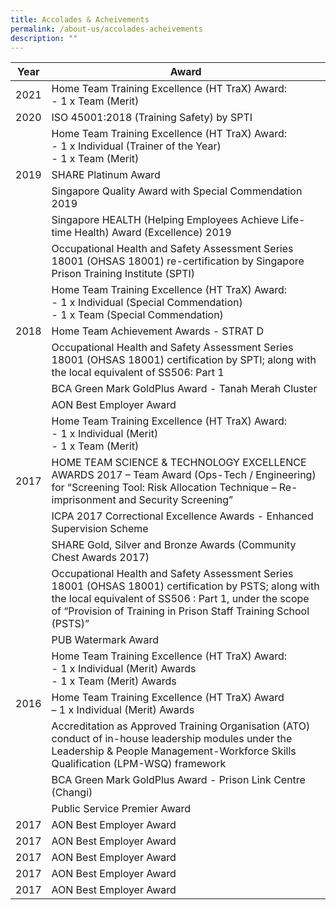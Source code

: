```yaml
---
title: Accolades & Acheivements
permalink: /about-us/accolades-acheivements
description: ""
---
```

| **Year** | **Award** | 
| -------- | -------- | 
|2021| Home Team Training Excellence (HT TraX) Award: <br>- 1 x Team (Merit)| 
|2020| ISO 45001:2018 (Training Safety) by SPTI  | 
| | Home Team Training Excellence (HT TraX) Award: <br>- 1 x Individual (Trainer of the Year)<br>- 1 x Team (Merit)  | 
|2019| SHARE Platinum Award 
| |Singapore Quality Award with Special Commendation 2019
| |Singapore HEALTH (Helping Employees Achieve Life-time Health) Award (Excellence) 2019 
| |Occupational Health and Safety Assessment Series 18001 (OHSAS 18001) re-certification by Singapore Prison Training Institute (SPTI) | 
| |Home Team Training Excellence (HT TraX) Award:<br>- 1 x Individual (Special Commendation)<br>- 1 x Team (Special Commendation) | 
|2018| Home Team Achievement Awards - STRAT D
| |Occupational Health and Safety Assessment Series 18001 (OHSAS 18001) certification by SPTI; along with the local equivalent of SS506: Part 1
| |BCA Green Mark GoldPlus Award - Tanah Merah Cluster
| |AON Best Employer Award |
| |Home Team Training Excellence (HT TraX) Award:<br>- 1 x Individual (Merit)<br>- 1 x Team (Merit) |
|2017|HOME TEAM SCIENCE & TECHNOLOGY EXCELLENCE AWARDS 2017 – Team Award (Ops-Tech / Engineering) for “Screening Tool: Risk Allocation Technique – Re-imprisonment and Security Screening” |
| |ICPA 2017 Correctional Excellence Awards - Enhanced Supervision Scheme |
| |SHARE Gold, Silver and Bronze Awards (Community Chest Awards 2017) |
| |Occupational Health and Safety Assessment Series 18001 (OHSAS 18001) certification by PSTS; along with the local equivalent of SS506 : Part 1, under the scope of “Provision of Training in Prison Staff Training School (PSTS)” |
| |PUB Watermark Award |
| |Home Team Training Excellence (HT TraX) Award:<br>- 1 x Individual (Merit) Awards<br>- 1 x Team (Merit) Awards |
|2016|Home Team Training Excellence (HT TraX) Award <br>– 1 x Individual (Merit) Awards |
| |Accreditation as Approved Training Organisation (ATO) conduct of in-house leadership modules under the Leadership & People Management-Workforce Skills Qualification (LPM-WSQ) framework |
| |BCA Green Mark GoldPlus Award - Prison Link Centre (Changi) |
||Public Service Premier Award |
|2017|AON Best Employer Award |
|2017|AON Best Employer Award |
|2017|AON Best Employer Award |
|2017|AON Best Employer Award |
|2017|AON Best Employer Award |